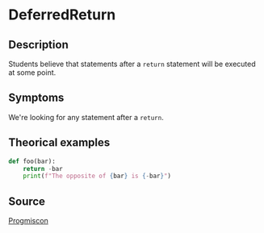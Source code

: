 # DeferredReturn

## Description
Students believe that statements after a `return` statement will be executed at some point.

## Symptoms
We're looking for any statement after a `return`.

## Theorical examples

```py
def foo(bar):
    return -bar
    print(f"The opposite of {bar} is {-bar}")
```

## Source

[Progmiscon](https://progmiscon.org/misconceptions/Python/DeferredReturn/)